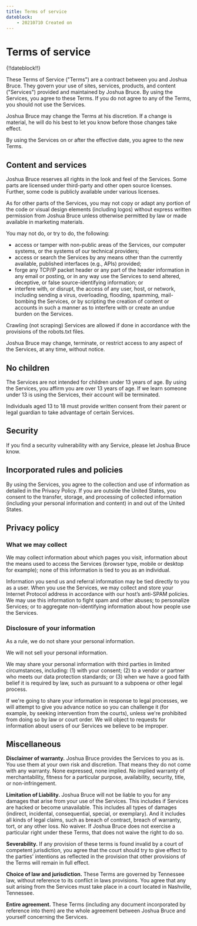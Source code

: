 ```yaml
---
title: Terms of service
dateblock:
    - 20210710 Created on
---
```


# Terms of service

{!!dateblock!!}

These Terms of Service ("Terms") are a contract between you and Joshua Bruce. They govern your use of sites, services, products, and content ("Services") provided and maintained by Joshua Bruce. By using the Services, you agree to these Terms. If you do not agree to any of the Terms, you should not use the Services.

Joshua Bruce may change the Terms at his discretion. If a change is material, he will do his best to let you know before those changes take effect.

By using the Services on or after the effective date, you agree to the new Terms.

## Content and services

Joshua Bruce reserves all rights in the look and feel of the Services. Some parts are licensed under third-party and other open source licenses. Further, some code is publicly available under various licenses.

As for other parts of the Services, you may not copy or adapt any portion of the code or visual design elements (including logos) without express written permission from Joshua Bruce unless otherwise permitted by law or made available in marketing materials.

You may not do, or try to do, the following:

- access or tamper with non-public areas of the Services, our computer systems, or the systems of our technical providers;
- access or search the Services by any means other than the currently available, published interfaces (e.g., APIs) provided;
- forge any TCP/IP packet header or any part of the header information in any email or posting, or in any way use the Services to send altered, deceptive, or false source-identifying information; or
- interfere with, or disrupt, the access of any user, host, or network, including sending a virus, overloading, flooding, spamming, mail-bombing the Services, or by scripting the creation of content or accounts in such a manner as to interfere with or create an undue burden on the Services.

Crawling (not scraping) Services are allowed if done in accordance with the provisions of the robots.txt files.

Joshua Bruce may change, terminate, or restrict access to any aspect of the Services, at any time, without notice.

## No children

The Services are not intended for children under 13 years of age. By using the Services, you affirm you are over 13 years of age. If we learn someone under 13 is using the Services, their account will be terminated.

Individuals aged 13 to 18 must provide written consent from their parent or legal guardian to take advantage of certain Services.

## Security

If you find a security vulnerability with any Service, please let Joshua Bruce know.

## Incorporated rules and policies

By using the Services, you agree to the collection and use of information as detailed in the Privacy Policy. If you are outside the United States, you consent to the transfer, storage, and processing of collected information (including your personal information and content) in and out of the United States.

## Privacy policy

### What we may collect

We may collect information about which pages you visit, information about the means used to access the Services (browser type, mobile or desktop for example); none of this information is tied to you as an individual.

Information you send us and referral information may be tied directly to you as a user. When you use the Services, we may collect and store your Internet Protocol address in accordance with our host’s anti-SPAM policies. We may use this information to fight spam and other abuses; to personalize Services; or to aggregate non-identifying information about how people use the Services.

### Disclosure of your information

As a rule, we do not share your personal information.

We will not sell your personal information.

We may share your personal information with third parties in limited circumstances, including: (1) with your consent; (2) to a vendor or partner who meets our data protection standards; or (3) when we have a good faith belief it is required by law, such as pursuant to a subpoena or other legal process.

If we're going to share your information in response to legal processes, we will attempt to give you advance notice so you can challenge it (for example, by seeking intervention from the courts), unless we're prohibited from doing so by law or court order. We will object to requests for information about users of our Services we believe to be improper.

## Miscellaneous

**Disclaimer of warranty.** Joshua Bruce provides the Services to you as is. You use them at your own risk and discretion. That means they do not come with any warranty. None expressed, none implied. No implied warranty of merchantability, fitness for a particular purpose, availability, security, title, or non-infringement.

**Limitation of Liability.** Joshua Bruce will not be liable to you for any damages that arise from your use of the Services. This includes if Services are hacked or become unavailable. This includes all types of damages (indirect, incidental, consequential, special, or exemplary). And it includes all kinds of legal claims, such as breach of contract, breach of warranty, tort, or any other loss.
No waiver. If Joshua Bruce does not exercise a particular right under these Terms, that does not waive the right to do so.

**Severability.** If any provision of these terms is found invalid by a court of competent jurisdiction, you agree that the court should try to give effect to the parties' intentions as reflected in the provision that other provisions of the Terms will remain in full effect.

**Choice of law and jurisdiction.** These Terms are governed by Tennessee law, without reference to its conflict in laws provisions. You agree that any suit arising from the Services must take place in a court located in Nashville, Tennessee.

**Entire agreement.** These Terms (including any document incorporated by reference into them) are the whole agreement between Joshua Bruce and yourself concerning the Services.

